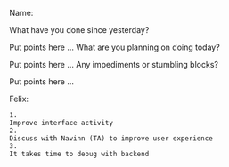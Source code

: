 Name:

What have you done since yesterday?

Put points here ... What are you planning on doing today?

Put points here ... Any impediments or stumbling blocks?

Put points here ...

Felix:
```
1. 
Improve interface activity
2. 
Discuss with Navinn (TA) to improve user experience
3.
It takes time to debug with backend
```
